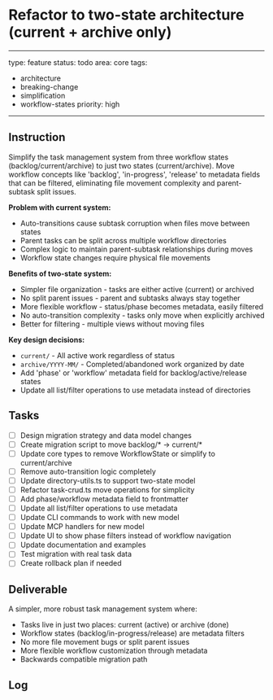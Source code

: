 # Refactor to two-state architecture (current + archive only)

---
type: feature
status: todo
area: core
tags:
  - architecture
  - breaking-change
  - simplification
  - workflow-states
priority: high
---


## Instruction
Simplify the task management system from three workflow states (backlog/current/archive) to just two states (current/archive). Move workflow concepts like 'backlog', 'in-progress', 'release' to metadata fields that can be filtered, eliminating file movement complexity and parent-subtask split issues.

**Problem with current system:**
- Auto-transitions cause subtask corruption when files move between states
- Parent tasks can be split across multiple workflow directories
- Complex logic to maintain parent-subtask relationships during moves
- Workflow state changes require physical file movements

**Benefits of two-state system:**
- Simpler file organization - tasks are either active (current) or archived
- No split parent issues - parent and subtasks always stay together
- More flexible workflow - status/phase becomes metadata, easily filtered
- No auto-transition complexity - tasks only move when explicitly archived
- Better for filtering - multiple views without moving files

**Key design decisions:**
- `current/` - All active work regardless of status
- `archive/YYYY-MM/` - Completed/abandoned work organized by date
- Add 'phase' or 'workflow' metadata field for backlog/active/release states
- Update all list/filter operations to use metadata instead of directories

## Tasks
- [ ] Design migration strategy and data model changes
- [ ] Create migration script to move backlog/* → current/*
- [ ] Update core types to remove WorkflowState or simplify to current/archive
- [ ] Remove auto-transition logic completely
- [ ] Update directory-utils.ts to support two-state model
- [ ] Refactor task-crud.ts move operations for simplicity
- [ ] Add phase/workflow metadata field to frontmatter
- [ ] Update all list/filter operations to use metadata
- [ ] Update CLI commands to work with new model
- [ ] Update MCP handlers for new model
- [ ] Update UI to show phase filters instead of workflow navigation
- [ ] Update documentation and examples
- [ ] Test migration with real task data
- [ ] Create rollback plan if needed

## Deliverable
A simpler, more robust task management system where:
- Tasks live in just two places: current (active) or archive (done)
- Workflow states (backlog/in-progress/release) are metadata filters
- No more file movement bugs or split parent issues
- More flexible workflow customization through metadata
- Backwards compatible migration path

## Log
